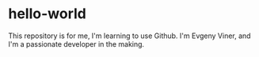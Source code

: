 # hello-world
This repository is for me, I'm learning to use Github.
I'm Evgeny Viner, and I'm a passionate developer in the making.

